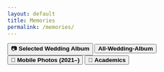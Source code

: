 ```yaml
---
layout: default
title: Memories
permalink: /memories/
---
```


<div class="modern-buttons">
  <button onclick="openInNewTab('https://rajeshphy.github.io/shaadi')">
    📷 <strong>Selected Wedding Album</strong>
  </button>
  <button onclick="openInNewTab('https://rajeshphy.github.io/w')">
     <strong>All-Wedding-Album</strong>
  </button>
  <button onclick="openInNewTab('https://rajeshphy.github.io/Mobile')">
    📱 <strong>Mobile Photos (2021–)</strong>
  </button>
  <button onclick="openInNewTab('https://rajeshphy.github.io/Aca')">
    📑 <strong>Academics</strong>
  </button>

</div>

<script>
function openInNewTab(url) {
  const win = window.open(url, '_blank');
  if (win) win.focus();
}
</script>